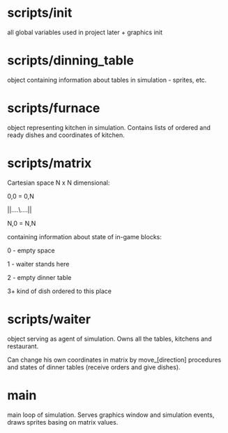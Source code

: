 # scripts/__init__

all global variables used in project later + graphics init

# scripts/dinning_table

object containing information about tables in simulation - sprites, etc.

# scripts/furnace

object representing kitchen in simulation. Contains lists of ordered and ready dishes and coordinates of kitchen.

# scripts/matrix

Cartesian space N x N dimensional:

0,0 = 0,N
 
 ||....\\....||
 
N,0 = N,N


containing information about state of in-game blocks:

0 - empty space

1 - waiter stands here

2 - empty dinner table

3+  kind of dish ordered to this place

# scripts/waiter

object serving as agent of simulation. Owns all the tables, kitchens and restaurant.

Can change his own coordinates in matrix by move_[direction] procedures and states of dinner tables (receive orders and give dishes). 

# main

main loop of simulation. Serves graphics window and simulation events, draws sprites basing on matrix values.